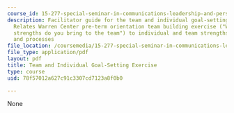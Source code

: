 ```yaml
---
course_id: 15-277-special-seminar-in-communications-leadership-and-personal-effectiveness-coaching-fall-2008
description: Facilitator guide for the team and individual goal-setting exercise.
  Relates Warren Center pre-term orientation team building exercise ("What individual
  strengths do you bring to the team") to individual and team strengths, needs, objectives
  and processes
file_location: /coursemedia/15-277-special-seminar-in-communications-leadership-and-personal-effectiveness-coaching-fall-2008/78f57012a627c91c3307cd7123a8f0b0_guide_01.pdf
file_type: application/pdf
layout: pdf
title: Team and Individual Goal-Setting Exercise
type: course
uid: 78f57012a627c91c3307cd7123a8f0b0

---
```

None